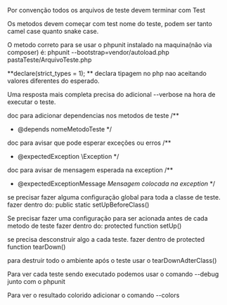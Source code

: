 Por convenção todos os arquivos de teste devem terminar com Test

Os metodos devem começar com test nome do teste,
podem ser tanto camel case quanto snake case.

O metodo correto para se usar o phpunit instalado na maquina(não via composer) é:
phpunit --bootstrap=vendor/autoload.php pastaTeste/ArquivoTeste.php


**declare(strict_types = 1); **
declara tipagem no php nao aceitando valores diferentes do esperado.

Uma resposta mais completa precisa do adicional --verbose na hora de executar o teste.

doc para adicionar dependencias nos metodos de teste
/**
* @depends nomeMetodoTeste
*/

doc para avisar que pode esperar exceções ou erros
/**
* @expectedException \Exception 
*/

doc para avisar de mensagem esperada na exception
/**
* @expectedExceptionMessage *Mensagem colocada na exception*
*/

se precisar fazer alguma configuração global para toda a classe de teste. fazer dentro do:
public static setUpBeforeClass()

Se precisar fazer uma configuração para ser acionada antes de cada metodo de teste fazer dentro do:
protected function setUp()

se precisa desconstruir algo a cada teste. fazer dentro de
protected function tearDown()

para destruir todo o ambiente após o teste usar o tearDownAdterClass()

Para ver cada teste sendo executado podemos usar o comando --debug junto com o phpunit

Para ver o resultado colorido adicionar o comando --colors